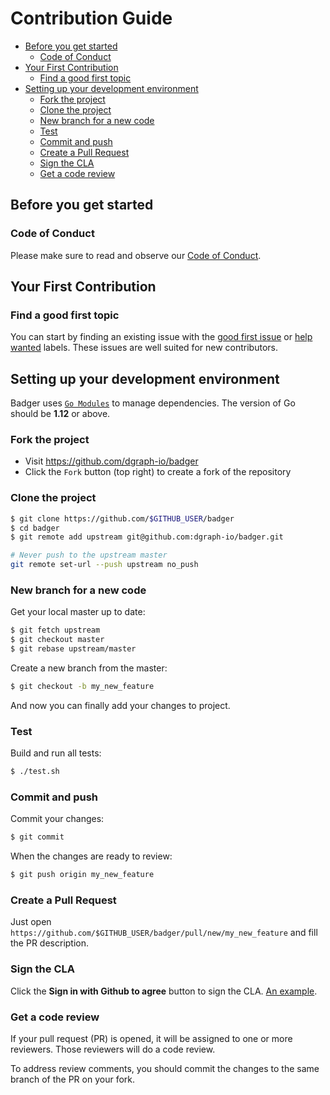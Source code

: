 # Contribution Guide

*   [Before you get started](#before-you-get-started)
    *   [Code of Conduct](#code-of-conduct)
*   [Your First Contribution](#your-first-contribution)
    *   [Find a good first topic](#find-a-good-first-topic)
*   [Setting up your development environment](#setting-up-your-development-environment)
    *   [Fork the project](#fork-the-project)
    *   [Clone the project](#clone-the-project)
    *   [New branch for a new code](#new-branch-for-a-new-code)
    *   [Test](#test)
    *   [Commit and push](#commit-and-push)
    *   [Create a Pull Request](#create-a-pull-request)
    *   [Sign the CLA](#sign-the-cla)
    *   [Get a code review](#get-a-code-review)

## Before you get started

### Code of Conduct

Please make sure to read and observe our
[Code of Conduct](./CODE_OF_CONDUCT.md).

## Your First Contribution

### Find a good first topic

You can start by finding an existing issue with the
[good first issue](https://github.com/dgraph-io/badger/labels/good%20first%20issue)
or [help wanted](https://github.com/dgraph-io/badger/labels/help%20wanted)
labels. These issues are well suited for new contributors.

## Setting up your development environment

Badger uses [`Go Modules`](https://github.com/golang/go/wiki/Modules) to manage
dependencies. The version of Go should be **1.12** or above.

### Fork the project

*   Visit https://github.com/dgraph-io/badger
*   Click the `Fork` button (top right) to create a fork of the repository

### Clone the project

```sh
$ git clone https://github.com/$GITHUB_USER/badger
$ cd badger
$ git remote add upstream git@github.com:dgraph-io/badger.git

# Never push to the upstream master
git remote set-url --push upstream no_push
```

### New branch for a new code

Get your local master up to date:

```sh
$ git fetch upstream
$ git checkout master
$ git rebase upstream/master
```

Create a new branch from the master:

```sh
$ git checkout -b my_new_feature
```

And now you can finally add your changes to project.

### Test

Build and run all tests:

```sh
$ ./test.sh
```

### Commit and push

Commit your changes:

```sh
$ git commit
```

When the changes are ready to review:

```sh
$ git push origin my_new_feature
```

### Create a Pull Request

Just open `https://github.com/$GITHUB_USER/badger/pull/new/my_new_feature` and
fill the PR description.

### Sign the CLA

Click the **Sign in with Github to agree** button to sign the CLA.
[An example](https://cla-assistant.io/dgraph-io/badger?pullRequest=1377).

### Get a code review

If your pull request (PR) is opened, it will be assigned to one or more
reviewers. Those reviewers will do a code review.

To address review comments, you should commit the changes to the same branch of
the PR on your fork.
